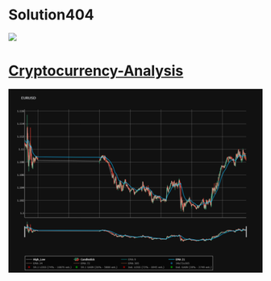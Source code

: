 # Solution404
![](https://github.com/r7melo/solution404)


# [Cryptocurrency-Analysis](https://github.com/r7melo/Cryptocurrency-Analysis)
![](https://github.com/r7melo/Cryptocurrency-Analysis/blob/main_v2/docs/banner.png)
